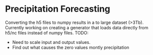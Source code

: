 # Precipitation Forecasting

Converting the h5 files to numpy results in a to large dataset (>3Tb). 
Currently working on creating a generator that loads data directly from h5/nc files instead of numpy files.
TODO: 
- Need to scale input and output values.
- Find out what causes the zero values montly precipitation
